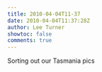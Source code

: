 ```yaml
---
title: 2010-04-04T11-37
date: 2010-04-04T11:37:28Z
author: Lee Turner
showtoc: false
comments: true
---
```


Sorting out our Tasmania pics

